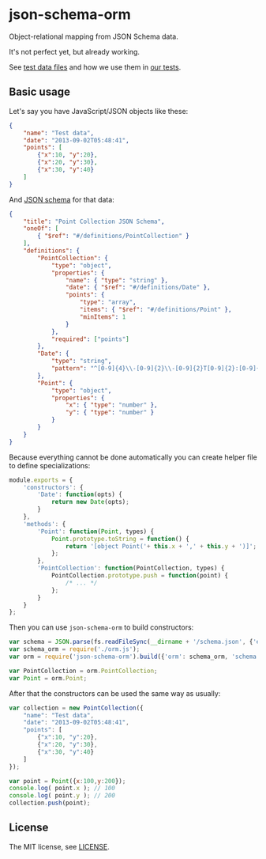 json-schema-orm
===============

Object-relational mapping from JSON Schema data.

It's not perfect yet, but already working.

See [test data files](https://github.com/Sendanor/json-schema-orm/tree/master/tests/data) and how we use them in [our tests](https://github.com/Sendanor/json-schema-orm/blob/master/tests/test-build.js).

Basic usage
-----------

Let's say you have JavaScript/JSON objects like these:

```json
{
	"name": "Test data",
	"date": "2013-09-02T05:48:41",
	"points": [
		{"x":10, "y":20},
		{"x":20, "y":30},
		{"x":30, "y":40}
	]
}
```

And [JSON schema](http://json-schema.org/) for that data:

```json
{
	"title": "Point Collection JSON Schema",
	"oneOf": [
		{ "$ref": "#/definitions/PointCollection" }
	],
	"definitions": {
		"PointCollection": {
			"type": "object",
			"properties": {
				"name": { "type": "string" },
				"date": { "$ref": "#/definitions/Date" },
				"points": {
					"type": "array",
					"items": { "$ref": "#/definitions/Point" },
					"minItems": 1
				}
			},
			"required": ["points"]
		},
		"Date": {
			"type": "string",
			"pattern": "^[0-9]{4}\\-[0-9]{2}\\-[0-9]{2}T[0-9]{2}:[0-9]{2}:[0-9]{2}$"
		},
		"Point": {
			"type": "object",
			"properties": {
				"x": { "type": "number" },
				"y": { "type": "number" }
			}
		}
	}
}
```

Because everything cannot be done automatically you can create helper file to define specializations:

```javascript
module.exports = {
	'constructors': {
		'Date': function(opts) {
			return new Date(opts);
		}
	},
	'methods': {
		'Point': function(Point, types) {
			Point.prototype.toString = function() {
				return '[object Point('+ this.x + ',' + this.y + ')]';
			};
		},
		'PointCollection': function(PointCollection, types) {
			PointCollection.prototype.push = function(point) {
				/* ... */
			};
		}
	}
};
```

Then you can use `json-schema-orm` to build constructors:

```javascript
var schema = JSON.parse(fs.readFileSync(__dirname + '/schema.json', {'encoding':'utf8'}));
var schema_orm = require('./orm.js');
var orm = require('json-schema-orm').build({'orm': schema_orm, 'schema':schema});

var PointCollection = orm.PointCollection;
var Point = orm.Point;
```

After that the constructors can be used the same way as usually:

```javascript
var collection = new PointCollection({   
    "name": "Test data",
    "date": "2013-09-02T05:48:41",
    "points": [
        {"x":10, "y":20},  
        {"x":20, "y":30},
        {"x":30, "y":40}
	]
});

var point = Point({x:100,y:200});
console.log( point.x ); // 100
console.log( point.y ); // 200
collection.push(point);
```

License
-------

The MIT license, see [LICENSE](https://raw.github.com/Sendanor/json-schema-orm/master/LICENSE).
